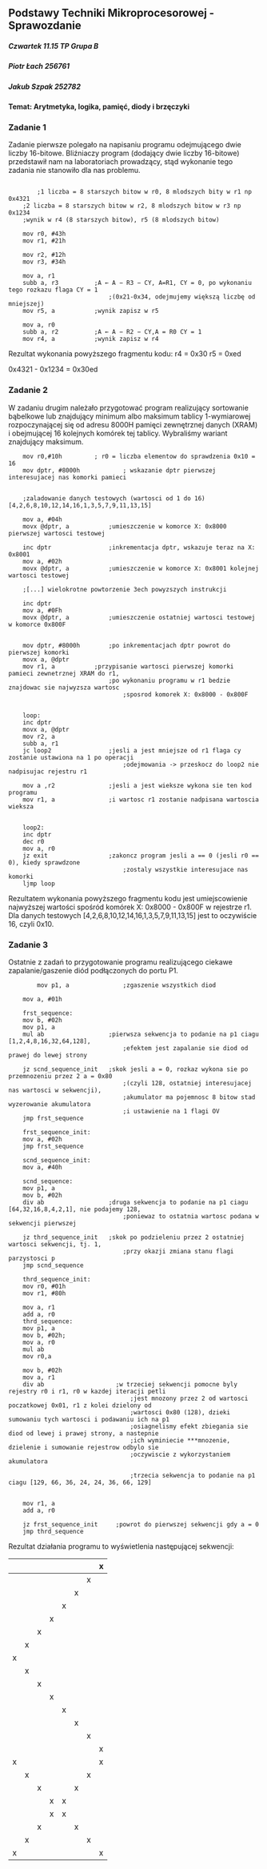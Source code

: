 ## Podstawy Techniki Mikroprocesorowej - Sprawozdanie

##### Czwartek 11.15 TP Grupa B 
##### Piotr Łach 256761
##### Jakub Szpak 252782

#### Temat: Arytmetyka, logika, pamięć, diody i brzęczyki

### Zadanie 1

Zadanie pierwsze polegało na napisaniu programu odejmującego dwie liczby 16-bitowe. Bliźniaczy program (dodający dwie liczby 16-bitowe) przedstawił nam na laboratoriach prowadzący, stąd wykonanie tego zadania nie stanowiło dla nas problemu. 

```assembly
    
        ;1 liczba = 8 starszych bitow w r0, 8 mlodszych bity w r1 np 0x4321
	;2 liczba = 8 starszych bitow w r2, 8 mlodszych bitow w r3 np 0x1234
	;wynik w r4 (8 starszych bitow), r5 (8 mlodszych bitow)
	
	mov r0, #43h
	mov r1, #21h
	
	mov r2, #12h
	mov r3, #34h
	
	mov a, r1
	subb a, r3          ;A ← A − R3 − CY, A=R1, CY = 0, po wykonaniu tego rozkazu flaga CY = 1 
                            ;(0x21-0x34, odejmujemy większą liczbę od mniejszej)
	mov r5, a           ;wynik zapisz w r5
	
	mov a, r0
	subb a, r2          ;A ← A − R2 − CY,A = R0 CY = 1
	mov r4, a           ;wynik zapisz w r4
```

Rezultat wykonania powyższego fragmentu kodu:
r4 = 0x30
r5 = 0xed

0x4321 - 0x1234 = 0x30ed

### Zadanie 2

W zadaniu drugim należało przygotować program realizujący sortowanie bąbelkowe lub znajdujący minimum albo maksimum tablicy 1-wymiarowej rozpoczynającej się od adresu 8000H pamięci zewnętrznej danych (XRAM) i obejmującej 16 kolejnych komórek tej tablicy. Wybraliśmy wariant znajdujący maksimum.

```assembly	
	mov r0,#10h			; r0 = liczba elementow do sprawdzenia 0x10 = 16
	mov dptr, #8000h	        ; wskazanie dptr pierwszej interesujacej nas komorki pamieci
	
	
	;zaladowanie danych testowych (wartosci od 1 do 16) [4,2,6,8,10,12,14,16,1,3,5,7,9,11,13,15]
	
	mov a, #04h			
	movx @dptr, a           ;umieszczenie w komorce X: 0x8000 pierwszej wartosci testowej
	
	inc dptr                ;inkrementacja dptr, wskazuje teraz na X: 0x8001
	mov a, #02h             
	movx @dptr, a           ;umieszczenie w komorce X: 0x8001 kolejnej wartosci testowej
	
	;[...] wielokrotne powtorzenie 3ech powyzszych instrukcji
	
	inc dptr
	mov a, #0Fh
	movx @dptr, a           ;umieszczenie ostatniej wartosci testowej w komorce 0x800F
	

	mov dptr, #8000h        ;po inkrementacjach dptr powrot do pierwszej komorki
	movx a, @dptr
	mov r1, a	        ;przypisanie wartosci pierwszej komorki pamieci zewnetrznej XRAM do r1,
	                        ;po wykonaniu programu w r1 bedzie znajdowac sie najwyzsza wartosc 
                                ;sposrod komorek X: 0x8000 - 0x800F
	
	
	loop:
	inc dptr
	movx a, @dptr
	mov r2, a
	subb a, r1 
	jc loop2                ;jesli a jest mniejsze od r1 flaga cy zostanie ustawiona na 1 po operacji 
                                ;odejmowania -> przeskocz do loop2 nie nadpisujac rejestru r1
			
	mov a ,r2               ;jesli a jest wieksze wykona sie ten kod programu 
	mov r1, a               ;i wartosc r1 zostanie nadpisana wartoscia wieksza
	
	
	loop2:
	inc dptr
	dec r0
	mov a, r0
	jz exit                 ;zakoncz program jesli a == 0 (jesli r0 == 0), kiedy sprawdzone
                                ;zostaly wszystkie interesujace nas komorki
	ljmp loop
```

Rezultatem wykonania powyższego fragmentu kodu jest umiejscowienie najwyższej wartości spośród komórek X: 0x8000 - 0x800F w rejestrze r1. Dla danych testowych [4,2,6,8,10,12,14,16,1,3,5,7,9,11,13,15] jest to oczywiście 16, czyli 0x10.


### Zadanie 3

Ostatnie z zadań to przygotowanie programu realizującego ciekawe zapalanie/gaszenie diód podłączonych do portu P1.

```assembly	
        mov p1, a               ;zgaszenie wszystkich diod
	
	mov a, #01h

	frst_sequence:
	mov b, #02h
	mov p1, a
	mul ab                  ;pierwsza sekwencja to podanie na p1 ciagu [1,2,4,8,16,32,64,128], 
                                ;efektem jest zapalanie sie diod od prawej do lewej strony
	
	jz scnd_sequence_init   ;skok jesli a = 0, rozkaz wykona sie po przemnozeniu przez 2 a = 0x80 
                                ;(czyli 128, ostatniej interesujacej nas wartosci w sekwencji), 
                                ;akumulator ma pojemnosc 8 bitow stad wyzerowanie akumulatora
                                ;i ustawienie na 1 flagi OV
	jmp frst_sequence
	
	frst_sequence_init:
	mov a, #02h
	jmp frst_sequence
	
	scnd_sequence_init:
	mov a, #40h
	
	scnd_sequence:
	mov p1, a 
	mov b, #02h 
	div ab                  ;druga sekwencja to podanie na p1 ciagu [64,32,16,8,4,2,1], nie podajemy 128, 
                                ;poniewaz to ostatnia wartosc podana w sekwencji pierwszej
	
	jz thrd_sequence_init   ;skok po podzieleniu przez 2 ostatniej wartosci sekwencji, tj. 1, 
                                ;przy okazji zmiana stanu flagi parzystosci p
	jmp scnd_sequence
	
	thrd_sequence_init:
	mov r0, #01h
	mov r1, #80h
	
	mov a, r1
	add a, r0
	thrd_sequence:
	mov p1, a
	mov b, #02h;
	mov a, r0
	mul ab
	mov r0,a
	
	mov b, #02h
	mov a, r1
	div ab                    ;w trzeciej sekwencji pomocne byly rejestry r0 i r1, r0 w kazdej iteracji petli 
                                  ;jest mnozony przez 2 od wartosci poczatkowej 0x01, r1 z kolei dzielony od 
                                  ;wartosci 0x80 (128), dzieki sumowaniu tych wartosci i podawaniu ich na p1
                                  ;osiagnelismy efekt zbiegania sie diod od lewej i prawej strony, a nastepnie
                                  ;ich wyminiecie ***mnozenie, dzielenie i sumowanie rejestrow odbylo sie 
                                  ;oczywiscie z wykorzystaniem akumulatora

                                  ;trzecia sekwencja to podanie na p1 ciagu [129, 66, 36, 24, 24, 36, 66, 129] 
	
	
	mov r1, a
	add a, r0
	
	jz frst_sequence_init     ;powrot do pierwszej sekwencji gdy a = 0
	jmp thrd_sequence
```

Rezultat działania programu to wyświetlenia następującej sekwencji:



|   |   |   |   |   |   |   | x |
|---|---|---|---|---|---|---|---|
|   |   |   |   |   |   | x |   |
|   |   |   |   |   | x |   |   |
|   |   |   |   | x |   |   |   |
|   |   |   | x |   |   |   |   |
|   |   | x |   |   |   |   |   |
|   | x |   |   |   |   |   |   |
| x |   |   |   |   |   |   |   |
|   | x |   |   |   |   |   |   |
|   |   | x |   |   |   |   |   |
|   |   |   | x |   |   |   |   |
|   |   |   |   | x |   |   |   |
|   |   |   |   |   | x |   |   |
|   |   |   |   |   |   | x |   |
|   |   |   |   |   |   |   | x |
| x |   |   |   |   |   |   | x |
|   | x |   |   |   |   | x |   |
|   |   | x |   |   | x |   |   |
|   |   |   | x | x |   |   |   |
|   |   |   | x | x |   |   |   |
|   |   | x |   |   | x |   |   |
|   | x |   |   |   |   | x |   |
| x |   |   |   |   |   |   | x |
